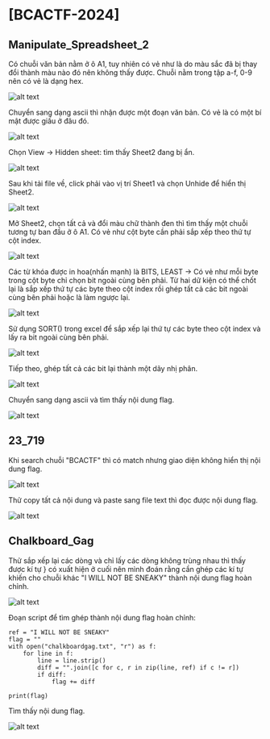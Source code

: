 # [BCACTF-2024]
## Manipulate_Spreadsheet_2
<p>Có chuỗi văn bản nằm ở ô A1, tuy nhiên có vẻ như là do màu sắc đã bị thay đổi thành màu nào đó nên không thấy được. Chuỗi nằm trong tập a-f, 0-9 nên có vẻ là dạng hex.</p>

![alt text](/thanhlai/post/forensics/image/post5/image-5.png)

<p>Chuyển sang dạng ascii thì nhận được một đoạn văn bản. Có vẻ là có một bí mật được giấu ở đâu đó.</p>

![alt text](/thanhlai/post/forensics/image/post5/image-4.png)

<p>Chọn View -> Hidden sheet: tìm thấy Sheet2 đang bị ẩn.</p>

![alt text](/thanhlai/post/forensics/image/post5/image-6.png)

<p>Sau khi tải file về, click phải vào vị trí Sheet1 và chọn Unhide để hiển thị Sheet2.</p>

![alt text](/thanhlai/post/forensics/image/post5/image-7.png)

<p>Mở Sheet2, chọn tất cả và đổi màu chữ thành đen thì tìm thấy một chuỗi tương tự ban đầu ở ô A1. Có vẻ như cột byte cần phải sắp xếp theo thứ tự cột index.</p>

![alt text](/thanhlai/post/forensics/image/post5/image-8.png)

<p>Các từ khóa được in hoa(nhấn mạnh) là BITS, LEAST -> Có vẻ như mỗi byte trong cột byte chỉ chọn bit ngoài cùng bên phải. Từ hai dữ kiện có thể chốt lại là sắp xếp thứ tự các byte theo cột index rồi ghép tất cả các bit ngoài cùng bên phải hoặc là làm ngược lại.</p>

![alt text](/thanhlai/post/forensics/image/post5/image-9.png)

<p>Sử dụng SORT() trong excel để sắp xếp lại thứ tự các byte theo cột index và lấy ra bit ngoài cùng bên phải.</p>

![alt text](/thanhlai/post/forensics/image/post5/image-10.png)

<p>Tiếp theo, ghép tất cả các bit lại thành một dãy nhị phân.</p>

![alt text](/thanhlai/post/forensics/image/post5/image-11.png)

<p>Chuyển sang dạng ascii và tìm thấy nội dung flag.</p>

![alt text](/thanhlai/post/forensics/image/post5/image-12.png)

## 23_719
<p>Khi search chuỗi "BCACTF" thì có match nhưng giao diện không hiển thị nội dung flag.</p>

![alt text](/thanhlai/post/forensics/image/post5/image.png)

<p>Thử copy tất cả nội dung và paste sang file text thì đọc được nội dung flag.</p>

![alt text](/thanhlai/post/forensics/image/post5/image-1.png)

## Chalkboard_Gag
<p>Thử sắp xếp lại các dòng và chỉ lấy các dòng không trùng nhau thì thấy được kí tự } có xuất hiện ở cuối nên mình đoán rằng cần ghép các kí tự khiến cho chuỗi khác "I WILL NOT BE SNEAKY" thành nội dung flag hoàn chỉnh.</p>

![alt text](/thanhlai/post/forensics/image/post5/image-2.png)

<p>Đoạn script để tìm ghép thành nội dung flag hoàn chỉnh:</p>

```
ref = "I WILL NOT BE SNEAKY"
flag = ""
with open("chalkboardgag.txt", "r") as f:
    for line in f:
        line = line.strip()
        diff = "".join([c for c, r in zip(line, ref) if c != r])
        if diff:
            flag += diff 

print(flag) 
```

<p>Tìm thấy nội dung flag.</p>

![alt text](/thanhlai/post/forensics/image/post5/image-3.png)



